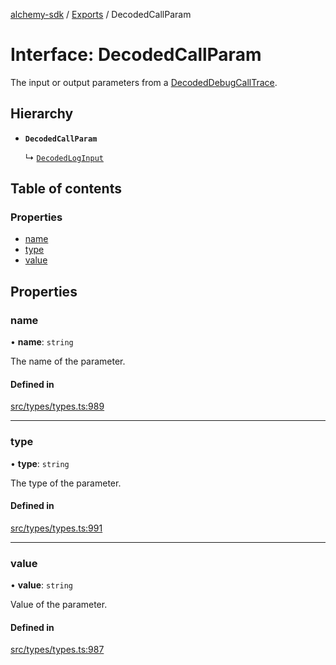 [alchemy-sdk](../README.md) / [Exports](../modules.md) / DecodedCallParam

# Interface: DecodedCallParam

The input or output parameters from a [DecodedDebugCallTrace](DecodedDebugCallTrace.md).

## Hierarchy

- **`DecodedCallParam`**

  ↳ [`DecodedLogInput`](DecodedLogInput.md)

## Table of contents

### Properties

- [name](DecodedCallParam.md#name)
- [type](DecodedCallParam.md#type)
- [value](DecodedCallParam.md#value)

## Properties

### name

• **name**: `string`

The name of the parameter.

#### Defined in

[src/types/types.ts:989](https://github.com/alchemyplatform/alchemy-sdk-js/blob/ae0aa3f0/src/types/types.ts#L989)

___

### type

• **type**: `string`

The type of the parameter.

#### Defined in

[src/types/types.ts:991](https://github.com/alchemyplatform/alchemy-sdk-js/blob/ae0aa3f0/src/types/types.ts#L991)

___

### value

• **value**: `string`

Value of the parameter.

#### Defined in

[src/types/types.ts:987](https://github.com/alchemyplatform/alchemy-sdk-js/blob/ae0aa3f0/src/types/types.ts#L987)
